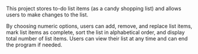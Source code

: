 This project stores to-do list items (as a candy shopping list) and allows users to make changes to the list. 

By choosing numeric options, users can add, remove, and replace list items, mark list items as complete, sort the list in alphabetical order, and display total number of list items.
Users can view their list at any time and can end the program if needed.
